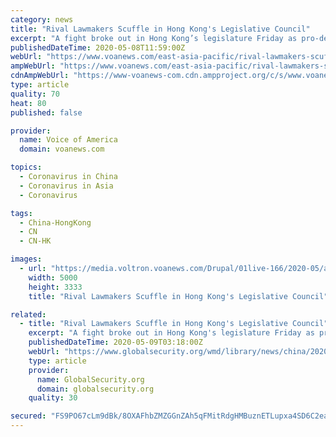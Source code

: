 ```yaml
---
category: news
title: "Rival Lawmakers Scuffle in Hong Kong's Legislative Council"
excerpt: "A fight broke out in Hong Kong’s legislature Friday as pro-democracy and pro-China lawmakers sparred over selecting the chairperson of a key committee.   The rival legislators, wearing masks because of coronavirus guidelines,"
publishedDateTime: 2020-05-08T11:59:00Z
webUrl: "https://www.voanews.com/east-asia-pacific/rival-lawmakers-scuffle-hong-kongs-legislative-council"
ampWebUrl: "https://www.voanews.com/east-asia-pacific/rival-lawmakers-scuffle-hong-kongs-legislative-council?amp"
cdnAmpWebUrl: "https://www-voanews-com.cdn.ampproject.org/c/s/www.voanews.com/east-asia-pacific/rival-lawmakers-scuffle-hong-kongs-legislative-council?amp"
type: article
quality: 70
heat: 80
published: false

provider:
  name: Voice of America
  domain: voanews.com

topics:
  - Coronavirus in China
  - Coronavirus in Asia
  - Coronavirus

tags:
  - China-HongKong
  - CN
  - CN-HK

images:
  - url: "https://media.voltron.voanews.com/Drupal/01live-166/2020-05/ap_hk_scuffle.jpg"
    width: 5000
    height: 3333
    title: "Rival Lawmakers Scuffle in Hong Kong's Legislative Council"

related:
  - title: "Rival Lawmakers Scuffle in Hong Kong's Legislative Council"
    excerpt: "A fight broke out in Hong Kong's legislature Friday as pro-democracy and pro-China lawmakers sparred over selecting the chairperson of a key committee. The rival legislators, wearing masks because of coronavirus guidelines,"
    publishedDateTime: 2020-05-09T03:18:00Z
    webUrl: "https://www.globalsecurity.org/wmd/library/news/china/2020/china-200508-voa01.htm"
    type: article
    provider:
      name: GlobalSecurity.org
      domain: globalsecurity.org
    quality: 30

secured: "FS9PO67cLm9dBk/8OXAFhbZMZGGnZAh5qFMitRdgHMBuznETLupxa4SD6C2ea0f85CrijxVR5T2TXzqDlOsBuhqzF1AzKECAZG8DZuIR+wvjHJ8HtnIQwOLRLK//ysCzXUc6nzoLGXboq87on5ncHsM3wrMdzT52dmU94BrnOaQJ5pgLkXcHhB9+2spvMIxfI2gqx4KWd/8vTXfwRbe05NXCQGaDXtRT1Ozte4R3U5rkXN5ESbHmxZUSrX7ayEfQ6RLo9iawasy/8ThlFoOCNYW3QxEJqYa0YW7CA9A2gQRts+ePBk1BYxCp547G7p76ZzDVeAGHWmiFrlsLfs5FbPuY1oxpFdkiIyxuBkas+DQxq+AXBcK7+qrLaMPewuD0zNlCs+33YegNuDzaTysQ9pboMgsOGrcGNgdwfdhUzEax28b0yhSVj2skjVOiU9MAxlzl/NUiP63RNvIVeAsvQqHCByg1z9X0sbQXeordQBc=;b1TorkayCIBmWqd0YJkNxQ=="
---
```


